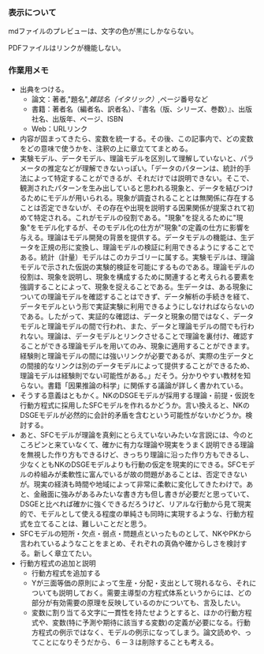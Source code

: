 ### 表示について
mdファイルのプレビューは、文字の色が黒にしかならない。

PDFファイルはリンクが機能しない。


###  作業用メモ
- 出典をつける。
  - 論文：著者,"題名",*雑誌名（イタリック）*,ページ番号など
  - 書籍：著者名（編者名、訳者名）、『書名（版、シリーズ、巻数）』、出版社名、出版年、ページ、ISBN
  - Web：URLリンク
- 内容が固まってきたら、変数を統一する。その後、この記事内で、どの変数をどの意味で使うかを、注釈の上に章立ててまとめる。
- 実験モデル、データモデル、理論モデルを区別して理解していないと、パラメータの推定などが理解できないっぽい。「データのパターンは、統計的手法によって特定することができるが、それだけでは説明できない。そこで、観測されたパターンを生み出していると思われる現象と、データを結びつけるためにモデルが用いられる。現象が調査されることとは無関係に存在することは否定できないが、その存在や出現を説明する因果関係が提案されて初めて特定される。これがモデルの役割である。"現象"を捉えるために"現象"をモデル化するが、そのモデル化の仕方が"現象"の定義の仕方に影響を与える。理論はモデル開発の背景を提供する。データモデルの機能は、生データを正規の形に変換し、理論モデルの検証に利用できるようにすることである。統計（計量）モデルはこのカテゴリーに属する。実験モデルは、理論モデルで示された仮説の実験的検証を可能にするものである。理論モデルの役割は、現象を説明し、現象を構成するために関連すると考えられる要素を強調することによって、現象を捉えることである。生データは、ある現象についての理論モデルを確認することはできず、データ解析の手続きを経て、データモデルという形で実証実験に利用できるようにしなければならないのである。したがって、実証的な確認は、データと現象の間ではなく、データモデルと理論モデルの間で行われ、また、データと理論モデルの間でも行われない。理論は、データモデルとリンクさせることで理論を裏付け、確認することができる理論モデルを用いてのみ、現象に適用することができます。経験則と理論モデルの間には強いリンクが必要であるが、実際の生データとの間接的なリンクは別のデータモデルによって提供することができるため、理論モデルは経験則でない可能性がある。」だそう。分かりやすい教材を知らない。書籍「因果推論の科学」に関係する議論が詳しく書かれている。
- そうする意義はともかく。NKのDSGEモデルが採用する理論・前提・仮説を行動方程式に採用したSFCモデルを作れるかどうか。言い換えると、NKのDSGEモデルが必然的に会計的矛盾を含むという可能性がないかどうか。検討する。
- あと、SFCモデルが理論を真剣にとらえていないみたいな言説には、今のところピンと来ていなくて、確かに有力な理論や現実をうまく説明できる理論を無視した作り方もできるけど、きっちり理論に沿った作り方もできるし、少なくともNKのDSGEモデルよりも行動の仮定を現実的にできる。SFCモデルの枠組みが柔軟性に富んでいるが故の問題があることは、否定できないが。現実の経済も時間や地域によって非常に柔軟に変化してきたわけで。あと、金融面に強みがあるみたいな書き方も但し書きが必要だと思っていて、DSGEと比べれば確かに強くできるだろうけど、リアルな行動から見て現実的で、モデルとして使える程度の単純さも同時に実現するような、行動方程式を立てることは、難しいことだと思う。
- SFCモデルの短所・欠点・弱点・問題点といったものとして、NKやPKから言われているようなことをまとめ、それぞれの真偽や確からしさを検討する。新しく章立てたい。
- 行動方程式の追加と説明
  - 行動方程式を追加する
  - Yが三面等価の原則によって生産・分配・支出として現れるなら、それについても説明しておく。需要主導型の方程式体系というからには、どの部分が有効需要の原理を反映しているのかについても、言及したい。
  - 変数に割り当てる文字に一貫性を持たせようとすると、ほかの行動方程式や、変数(特に予測や期待に該当する変数)の定義が必要になる。行動方程式の例示ではなく、モデルの例示になってしまう。論文読めや、ってことになりそうだから、６－３は削除することも考える。
